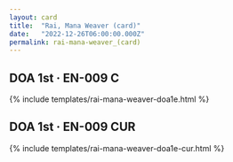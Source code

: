 ```yaml
---
layout: card
title:  "Rai, Mana Weaver (card)"
date:   "2022-12-26T06:00:00.000Z"
permalink: rai-mana-weaver_(card)
---
```


## DOA 1st &middot; EN-009 C

{% include templates/rai-mana-weaver-doa1e.html %}


## DOA 1st &middot; EN-009 CUR

{% include templates/rai-mana-weaver-doa1e-cur.html %}
